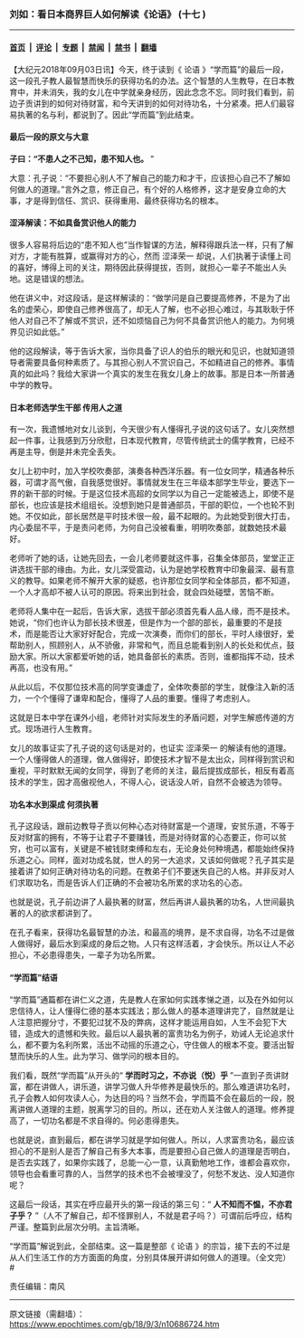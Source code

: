 ### 刘如：看日本商界巨人如何解读《论语》 (十七 )

---

#### [首页](../../../..?n10686724) &nbsp;|&nbsp; [评论](../../../../../epoch-comment?n10686724) &nbsp;|&nbsp; [专题](../../../../../epoch-special?n10686724) &nbsp;|&nbsp; [禁闻](../../../../../epoch-news?n10686724) &nbsp;|&nbsp; [禁书](../../../../../books?n10686724) &nbsp;|&nbsp; [翻墙](https://github.com/gfw-breaker/nogfw/blob/master/README.md?n10686724)


<div class="post_content" id="artbody" itemprop="articleBody">
 <!-- article content begin -->
 <p>
  【大纪元2018年09月03日讯】今天，终于读到《
  <ok href="https://www.epochtimes.com/gb/tag/%E8%AE%BA%E8%AF%AD.html">
   论语
  </ok>
  》“学而篇”的最后一段，这一段孔子教人最智慧而快乐的获得功名的办法。这个智慧的人生教导，在日本教育中，并未消失，我的女儿在中学就亲身经历，因此念念不忘。同时我们看到，前边子贡讲到的如何对待财富，和今天讲到的如何对待功名，十分紧凑。把人们最容易执著的名与利，都说到了。因此“学而篇”到此结束。
 </p>
 <h4>
  <strong>
   最后一段的原文与大意
  </strong>
 </h4>
 <p>
  <strong>
   子曰：“不患人之不己知，患不知人也。
  </strong>
  ”
 </p>
 <p>
  大意：孔子说：“不要担心别人不了解自己的能力和才干，应该担心自己不了解如何做人的道理。”言外之意，修正自己，有个好的人格修养，这才是安身立命的大事，才是得到信任、赏识、获得重用、最终获得功名的根本。
 </p>
 <h4>
  <strong>
   涩泽解读：不如具备赏识他人的能力
  </strong>
 </h4>
 <p>
  很多人容易将后边的“患不知人也”当作智谋的方法，解释得跟兵法一样，只有了解对方，才能有胜算，或赢得对方的心，然而
  <ok href="https://www.epochtimes.com/gb/tag/%E6%B6%A9%E6%B3%BD%E8%8D%A3%E4%B8%80.html">
   涩泽荣一
  </ok>
  却说，人们执著于读懂上司的喜好，博得上司的关注，期待因此获得提拔，否则，就担心一辈子不能出人头地。这是错误的想法。
 </p>
 <p>
  他在讲义中，对这段话，是这样解读的：“做学问是自己要提高修养，不是为了出名的虚荣心，即使自己修养很高了，却无人了解，也不必担心难过，与其耿耿于怀他人对自己不了解或不赏识，还不如烦恼自己为何不具备赏识他人的能力。为何境界见识如此低。”
 </p>
 <p>
  他的这段解读，等于告诉大家，当你具备了识人的伯乐的眼光和见识，也就知道领导者需要具备何种素质了。与其担心别人不赏识自己，不如精进自己的修养。事情真的如此吗？我给大家讲一个真实的发生在我女儿身上的故事。那是日本一所普通中学的教导。
 </p>
 <h4>
  <strong>
   日本老师选学生干部
  </strong>
  <strong>
  </strong>
  <strong>
   传用人之道
  </strong>
 </h4>
 <p>
  有一次，我遗憾地对女儿谈到，今天很少有人懂得孔子说的这句话了。女儿突然想起一件事，让我感到万分欣慰，日本现代教育，尽管传统武士的儒学教育，已经不再是主导，倒是并未完全丢失。
 </p>
 <p>
  女儿上初中时，加入学校吹奏部，演奏各种西洋乐器。有一位女同学，精通各种乐器，可谓才高气傲，自我感觉很好。事情就发生在三年级本部学生毕业，要选下一界的新干部的时候。于是这位技术高超的女同学以为自己一定能被选上，即使不是部长，也应该是技术组组长。没想到她只是普通部员，干部的职位，一个也轮不到她。不仅如此，部长居然是平时技术很一般，最不起眼的。为此她受到很大打击，内心委屈不平，于是责问老师，为何自己没被看重，明明吹奏部，就数她技术最好。
 </p>
 <p>
  老师听了她的话，让她先回去，一会儿老师要就这件事，召集全体部员，堂堂正正讲选拔干部的缘由。为此，女儿深受震动，认为是她学校教育中印象最深、最有意义的教导。如果老师不解开大家的疑惑，也许那位女同学和全体部员，都不知道，一个人才高却不被人认可的原因。将来出到社会，就会四处碰壁，苦恼不断。
 </p>
 <p>
  老师将人集中在一起后，告诉大家，选拔干部必须首先看人品人缘，而不是技术。她说，“你们也许认为部长技术很差，但是作为一个部的部长，最重要的不是技术，而是能否让大家好好配合，完成一次演奏，而你们的部长，平时人缘很好，爱帮助别人，照顾别人，从不骄傲，非常和气，而且总能看到别人的长处和优点，鼓励大家。所以大家都爱听她的话，她具备部长的素质。否则，谁都指挥不动，技术再高，也没有用。”
 </p>
 <p>
  从此以后，不仅那位技术高的同学变谦虚了，全体吹奏部的学生，就像注入新的活力，一个个懂得了谦卑和配合，懂得了人品的重要。懂得了考虑别人。
 </p>
 <p>
  这就是日本中学在课外小组，老师针对实际发生的矛盾问题，对学生解惑传道的方式。现场进行人生教育。
 </p>
 <p>
  女儿的故事证实了孔子说的这句话是对的，也证实
  <ok href="https://www.epochtimes.com/gb/tag/%E6%B6%A9%E6%B3%BD%E8%8D%A3%E4%B8%80.html">
   涩泽荣一
  </ok>
  的解读有他的道理。一个人懂得做人的道理，做人做得好，即使技术才智不是太出众，同样得到赏识和重视，平时默默无闻的女同学，得到了老师的关注，最后提拔成部长，相反有着高技术的学生，因才高傲视他人，不得人心，说话没人听，自然不会被选为领导。
 </p>
 <h4>
  <strong>
   功名本水到渠成
  </strong>
  <strong>
  </strong>
  <strong>
   何须执著
  </strong>
 </h4>
 <p>
  孔子这段话，跟前边教导子贡以何种心态对待财富是一个道理，安贫乐道，不等于反对财富的拥有，不等于让君子不要赚钱，而是对待财富的心态要正，你可以贫穷，也可以富有，关键是不被钱财束缚和左右，无论身处何种境遇，都能始终保持乐道之心。同样，面对功成名就，世人的另一大追求，又该如何做呢？孔子其实是接着讲了如何正确对待功名的问题。在教弟子们不要迷失自己的人格。并非反对人们求取功名，而是告诉人们正确的不会被功名所累的求功名的心态。
 </p>
 <p>
  也就是说，孔子前边讲了人最执著的财富，然后再讲人最执著的功名，人世间最执著的人的欲求都讲到了。
 </p>
 <p>
  在孔子看来，获得功名最智慧的办法，和最高的境界，是不求自得，功名不过是做人做得好，最后水到渠成的身后之物。人只有这样活着，才会快乐。所以让人不必担心，不必患得患失，一辈子为功名所累。
 </p>
 <h4>
  <strong>
   “学而篇”结语
  </strong>
 </h4>
 <p>
  “学而篇”通篇都在讲仁义之道，先是教人在家如何实践孝悌之道，以及在外如何以忠信待人，让人懂得仁德的基本实践法；那么做人的基本道理讲完了，自然就是让人注意把握分寸，不要犯过犹不及的弊病，这样才能运用自如，人生不会犯下大错，造成大的遗憾和失败。最后以人最执著的富贵功名为例子，劝诫人无论追求什么，都不要为名利所累，活出不动摇的乐道之心，守住做人的根本不变。要活出智慧而快乐的人生。此为学习、做学问的根本目的。
 </p>
 <p>
  我们看，既然“学而篇”从开头的“
  <strong>
   学而时习之，不亦说（悦）乎
  </strong>
  ”一直到子贡讲财富，都在讲做人，讲乐道，讲学习做人升华修养是最快乐的。那么难道讲功名时，孔子会教人如何攻读人心，为达目的吗？当然不会，学而篇不会在最后的一段，脱离讲做人道理的主题，脱离学习的目的。所以，还在劝人关注做人的道理。修养提高了，一切功名都是不求自得的。何必患得患失。
 </p>
 <p>
  也就是说，直到最后，都在讲学习就是学如何做人。所以，人求富贵功名，最应该担心的不是别人是否了解自己有多大本事，而是要担心自己做人的道理是否明白，是否去实践了，如果你实践了，总能一心一意，认真勤勉地工作，谁都会喜欢你，领导也会看重可靠的人，当然学的技术也不会被埋没了，何愁不发达、没人知道你呢？
 </p>
 <p>
  这最后一段话，其实在呼应最开头的第一段话的第三句：“
  <strong>
   人不知而不愠，不亦君子乎？
  </strong>
  ”（人不了解自己，却不怪罪别人，不就是君子吗？）可谓前后呼应，结构严谨。整篇到此层次分明。主旨清晰。
 </p>
 <p>
  “学而篇”解说到此，全部结束。这一篇是整部《
  <ok href="https://www.epochtimes.com/gb/tag/%E8%AE%BA%E8%AF%AD.html">
   论语
  </ok>
  》的宗旨，接下去的不过是从人们生活工作的方方面面的角度，分别具体展开讲如何做人的道理。（全文完）#
 </p>
 <p>
  责任编辑：南风
 </p>
 <!-- article content end -->
 <div id="below_article_ad">
 </div>
</div>


---

原文链接（需翻墙）：https://www.epochtimes.com/gb/18/9/3/n10686724.htm
